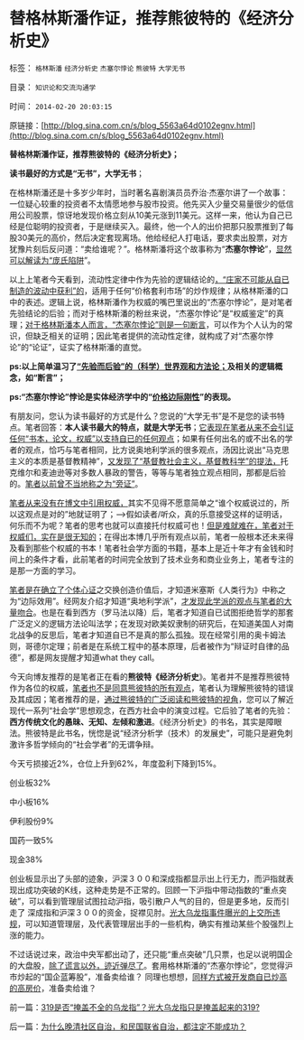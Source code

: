 # 替格林斯潘作证，推荐熊彼特的《经济分析史》

标签： `格林斯潘` `经济分析史` `杰塞尔悖论` `熊彼特` `大学无书` 

目录： `知识论和交流沟通学`

时间： `2014-02-20 20:03:15`

原链接：[http://blog.sina.com.cn/s/blog_5563a64d0102egnv.html](http://blog.sina.com.cn/s/blog_5563a64d0102egnv.html)

**替格林斯潘作证，推荐熊彼特的《经济分析史》；**

**读书最好的方式是“无书”，大学无书**；

在格林斯潘还是十多岁少年时，当时著名喜剧演员员乔治·杰塞尔讲了一个故事：一位疑心较重的投资者不太情愿地参与股市投资。他先买入少量交易量很少的低信用公司股票，惊讶地发现价格立刻从10美元涨到11美元。这样一来，他认为自己已经是位聪明的投资者，于是继续买入。最终，他一个人的出价把那只股票推到了每股30美元的高价，然后决定套现离场。他给经纪人打电话，要求卖出股票，对方犹豫片刻后反问道：“卖给谁呢？”。格林斯潘将这个故事称为“**杰塞尔悖论**”，[显然可以解读为“庞氏陷阱](../../../2012/11/1/纸黄金，纸石油，纸something都是（庞氏金字塔&nbsp;or&nbsp;约翰.劳）的骗局；.md)”。

以上上笔者今天看到，流动性定律中作为先验的逻辑结论的[，“庄家不可能从自已制造的波动中获利”的](../../../2013/10/27/庄家持筹比例与效益的关系示意图，逻辑推导的流程.md)，适用于任何“价格套利市场”的炒作规律；从格林斯潘的口中的表述。逻辑上说，格林斯潘作为权威的嘴巴里说出的“杰塞尔悖论”，是对笔者先验结论的后验；而对于格林斯潘的粉丝来说，“杰塞尔悖论”是“权威鉴定”的真理；[对于格林斯潘本人而言，“杰塞尔悖论”则是一句断言](../../../2013/1/26/哈耶克知识论中的“知识”，观点和科学知识及其他定义.md)，可以作为个人认为的常识，但缺乏相关的证明；因此笔者提供的流动性定律，就构成了对“杰塞尔悖论”的“论证”，证实了格林斯潘的直觉。

**ps:以上简单温习了[“先验而后验”的（科学）世界观和方法论；](../../../2013/10/19/在所有命题被讨论前，都要首先重温科学的世界观.md)及相关的逻辑概念，如“断言”；**

**ps:“杰塞尔悖论”悖论是实体经济学中的“[价格边际刚性](../../../2013/11/16/流动性定律视角的“大换手率”的价格边际刚性.md)”的表现。**

有朋友问，您认为读书最好的方式是什么？您说的“大学无书”是不是您的读书特点。笔者回答：**本人读书最大的特点，就是大学无书**；[它表现在笔者从来不会引证任何“书本，论文，权威”以支持自已的任何观点](../../../2010/1/6/读而不知书不如改读佛经.md)；如果有任何出名的或不出名的学者的观点，恰巧与笔者相同，比方说奥地利学派的很多观点，汤因比说出“马克思主义的本质是基督教精神”，[又发现了“基督教社会主义，基督教科学”的提法，](../../../2014/1/21/基督教在全世界都是相当左倾的群体，梵蒂冈的马克思主义宣言.md)托克维尔和麦迪逊等对多数人暴政的警告，等等与笔者独立观点相同，那都是后验的。[笔者以前曾不当地称之为“旁证”](../../../2011/11/1/攻击个人观点的权威和他们的卫道.md)。

[笔者从来没有在博文中引用权威，](../../../2008/8/31/“大学无书”，远离中国式诡辩！.md)其实不见得不愿意简单之“谁个权威说过的，所以这观点是对的”地就证明了；——>假如读者/听众，真的乐意接受这样的证明话，何乐而不为呢？笔者的思考也就可以直接托付权威可也！[但是难就难在，笔者对于权威们，实在是很无知的](../../../2011/1/27/“发现”了奥地利学派和米塞斯及哈耶克.md)；在得出本博几乎所有观点以前，笔者一般根本还未来得及看到那些个权威的书本！笔者社会学方面的书籍，基本上是近十年才有金钱和时间上的条件才看，此前笔者的时间完全放到了技术业务和商业业务上，笔者专注的是那一方面的学习。

[笔者是在确立了个体心证](../../../2012/3/14/面向对象的“科学发展观”.md)之交换创造价值后，才知道米塞斯《人类行为》中称之为“边际效用”。经网友介绍才知道“奥地利学派”，[才发现此学派的观点与笔者的大量吻合](http://darthvad.blog.163.com/blog/static/53399470201062974857504/)。也是在看到西方（罗马法以降）后，笔者才知道自已试图拒绝哲学的那套广泛定义的逻辑方法论叫法学；在发现对欧美奴隶制的研究后，在知道美国人对南北战争的反思后，笔者才知道自已不是真的那么孤独。现在经常引用的奥卡姆法则，哥德尔定理；前者是在系统工程中的基本原理，后者被作为“辩证时自律的品德”，都是网友提醒才知道what
they call。

今天向博友推荐的是笔者正在看的**熊彼特《经济分析史**》。笔者并不是推荐熊彼特作为各位的权威，[笔者也不是同意熊彼特的所有观点](../../../2011/2/21/熊彼特，一条精滑的鱼.md)，笔者认为理解熊彼特的错误及其成因；笔者推荐的是，[通过熊彼特的广泛阅读和熊彼特的视角](../../../2013/9/24/让经济学走下神坛，及约瑟夫.熊彼特的逻辑错误.md)，您可以了解近现代一系列“社会学”思想观念，在西方社会中的演变过程。它后验了笔者的先验：**西方传统文化的愚昧、无知、左倾和激进**。《经济分析史》的书名，其实是障眼法。熊彼特是此书名，恍惚是说“经济分析学（技术）的发展史”，可能只是避免刺激许多哲学倾向的“社会学者”的无谓争辩。

今天亏损接近2%，仓位上升到62%，年度盈利下降到15%。

创业板32%

中小板16%

伊利股份9%

国药一致5%

现金38%

创业板显示出了头部的迹象，沪深３００和深成指都显示出上行无力，而沪指就表现出成功突破的K线，这种走势是不正常的。回顾一下沪指中带动指数的“重点突破”，可以看到管理层试图拉动沪指，吸引散户人气的目的，但是更多地，反而引走了
深成指和沪深３００的资金，捉襟见肘。[光大乌龙指事件曝光的上交所违规](../../../2014/2/19/光大乌龙指事件，深入暴露的一系列公开的秘密.md)，可以知道管理层，及代表管理层出手的一些机构，确实有推动某些个股强烈上涨的能力。

不过话说过来，政治中央军都出动了，还只能“重点突破”几只票，也足以说明国企的大盘股，[除了谎言以外，迹近弹尽了](http://blog.sina.com.cn/s/blog_5563a64d0102egis.html)。套用格林斯潘的“杰塞尔悖论”，您觉得沪市炒起的“国企蓝筹股”，准备卖给谁？
同理也想想，[同样方式被开发商自已炒高的高房价](../../../2014/2/5/高房价的托，计划经济思路，左棍的思维，民粹卫道腐朽的本能.md)，准备卖给谁？



前一篇：[319是否“掩盖不全的乌龙指”？光大乌龙指只是掩盖起来的319?](http://blog.sina.com.cn/s/blog_5563a64d0102egnu.html)

后一篇：[为什么晚清社区自治，和民国联省自治，都注定不能成功？](http://blog.sina.com.cn/s/blog_5563a64d0102egoe.html)